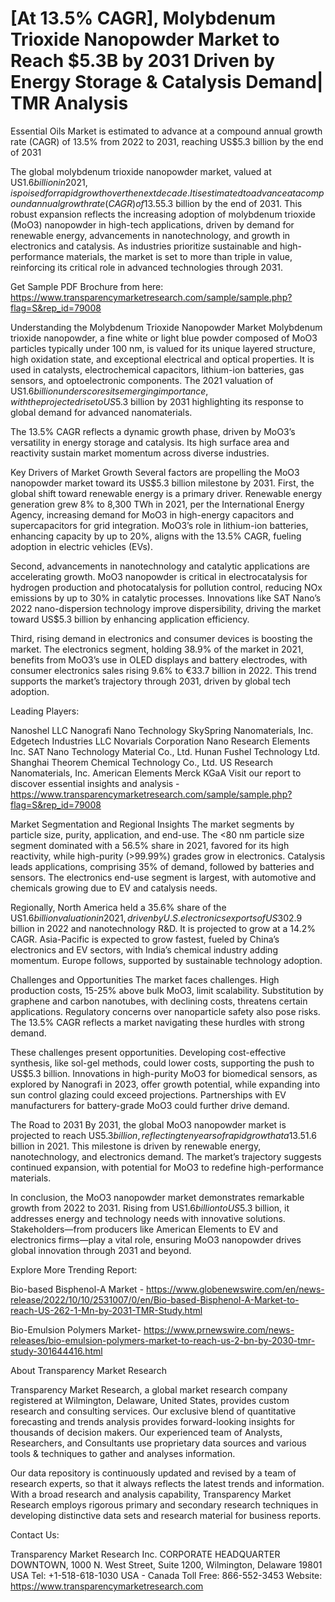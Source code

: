 # [At 13.5% CAGR], Molybdenum Trioxide Nanopowder Market to Reach $5.3B by 2031 Driven by Energy Storage & Catalysis Demand| TMR Analysis
Essential Oils Market is estimated to advance at a compound annual growth rate (CAGR) of 13.5% from 2022 to 2031, reaching US$5.3 billion by the end of 2031

The global molybdenum trioxide nanopowder market, valued at US$1.6 billion in 2021, is poised for rapid growth over the next decade. It is estimated to advance at a compound annual growth rate (CAGR) of 13.5% from 2022 to 2031, reaching US$5.3 billion by the end of 2031. This robust expansion reflects the increasing adoption of molybdenum trioxide (MoO3) nanopowder in high-tech applications, driven by demand for renewable energy, advancements in nanotechnology, and growth in electronics and catalysis. As industries prioritize sustainable and high-performance materials, the market is set to more than triple in value, reinforcing its critical role in advanced technologies through 2031.

Get Sample PDF Brochure from here: https://www.transparencymarketresearch.com/sample/sample.php?flag=S&rep_id=79008

Understanding the Molybdenum Trioxide Nanopowder Market
Molybdenum trioxide nanopowder, a fine white or light blue powder composed of MoO3 particles typically under 100 nm, is valued for its unique layered structure, high oxidation state, and exceptional electrical and optical properties. It is used in catalysts, electrochemical capacitors, lithium-ion batteries, gas sensors, and optoelectronic components. The 2021 valuation of US$1.6 billion underscores its emerging importance, with the projected rise to US$5.3 billion by 2031 highlighting its response to global demand for advanced nanomaterials.

The 13.5% CAGR reflects a dynamic growth phase, driven by MoO3’s versatility in energy storage and catalysis. Its high surface area and reactivity sustain market momentum across diverse industries.

Key Drivers of Market Growth
Several factors are propelling the MoO3 nanopowder market toward its US$5.3 billion milestone by 2031. First, the global shift toward renewable energy is a primary driver. Renewable energy generation grew 8% to 8,300 TWh in 2021, per the International Energy Agency, increasing demand for MoO3 in high-energy capacitors and supercapacitors for grid integration. MoO3’s role in lithium-ion batteries, enhancing capacity by up to 20%, aligns with the 13.5% CAGR, fueling adoption in electric vehicles (EVs).

Second, advancements in nanotechnology and catalytic applications are accelerating growth. MoO3 nanopowder is critical in electrocatalysis for hydrogen production and photocatalysis for pollution control, reducing NOx emissions by up to 30% in catalytic processes. Innovations like SAT Nano’s 2022 nano-dispersion technology improve dispersibility, driving the market toward US$5.3 billion by enhancing application efficiency.

Third, rising demand in electronics and consumer devices is boosting the market. The electronics segment, holding 38.9% of the market in 2021, benefits from MoO3’s use in OLED displays and battery electrodes, with consumer electronics sales rising 9.6% to €33.7 billion in 2022. This trend supports the market’s trajectory through 2031, driven by global tech adoption.

Leading Players:

Nanoshel LLC
Nanografi Nano Technology
SkySpring Nanomaterials, Inc.
Edgetech Industries LLC
Novarials Corporation
Nano Research Elements Inc.
SAT Nano Technology Material Co., Ltd.
Hunan Fushel Technology Ltd.
Shanghai Theorem Chemical Technology Co., Ltd.
US Research Nanomaterials, Inc.
American Elements
Merck KGaA
Visit our report to discover essential insights and analysis - https://www.transparencymarketresearch.com/sample/sample.php?flag=S&rep_id=79008

Market Segmentation and Regional Insights
The market segments by particle size, purity, application, and end-use. The <80 nm particle size segment dominated with a 56.5% share in 2021, favored for its high reactivity, while high-purity (>99.99%) grades grow in electronics. Catalysis leads applications, comprising 35% of demand, followed by batteries and sensors. The electronics end-use segment is largest, with automotive and chemicals growing due to EV and catalysis needs.

Regionally, North America held a 35.6% share of the US$1.6 billion valuation in 2021, driven by U.S. electronics exports of US$302.9 billion in 2022 and nanotechnology R&D. It is projected to grow at a 14.2% CAGR. Asia-Pacific is expected to grow fastest, fueled by China’s electronics and EV sectors, with India’s chemical industry adding momentum. Europe follows, supported by sustainable technology adoption.

Challenges and Opportunities
The market faces challenges. High production costs, 15-25% above bulk MoO3, limit scalability. Substitution by graphene and carbon nanotubes, with declining costs, threatens certain applications. Regulatory concerns over nanoparticle safety also pose risks. The 13.5% CAGR reflects a market navigating these hurdles with strong demand.

These challenges present opportunities. Developing cost-effective synthesis, like sol-gel methods, could lower costs, supporting the push to US$5.3 billion. Innovations in high-purity MoO3 for biomedical sensors, as explored by Nanografi in 2023, offer growth potential, while expanding into sun control glazing could exceed projections. Partnerships with EV manufacturers for battery-grade MoO3 could further drive demand.

The Road to 2031
By 2031, the global MoO3 nanopowder market is projected to reach US$5.3 billion, reflecting ten years of rapid growth at a 13.5% CAGR from US$1.6 billion in 2021. This milestone is driven by renewable energy, nanotechnology, and electronics demand. The market’s trajectory suggests continued expansion, with potential for MoO3 to redefine high-performance materials.

In conclusion, the MoO3 nanopowder market demonstrates remarkable growth from 2022 to 2031. Rising from US$1.6 billion to US$5.3 billion, it addresses energy and technology needs with innovative solutions. Stakeholders—from producers like American Elements to EV and electronics firms—play a vital role, ensuring MoO3 nanopowder drives global innovation through 2031 and beyond.

Explore More Trending Report:

Bio-based Bisphenol-A Market - https://www.globenewswire.com/en/news-release/2022/10/10/2531007/0/en/Bio-based-Bisphenol-A-Market-to-reach-US-262-1-Mn-by-2031-TMR-Study.html 

Bio-Emulsion Polymers Market- https://www.prnewswire.com/news-releases/bio-emulsion-polymers-market-to-reach-us-2-bn-by-2030-tmr-study-301644416.html 

About Transparency Market Research

Transparency Market Research, a global market research company registered at Wilmington, Delaware, United States, provides custom research and consulting services. Our exclusive blend of quantitative forecasting and trends analysis provides forward-looking insights for thousands of decision makers. Our experienced team of Analysts, Researchers, and Consultants use proprietary data sources and various tools & techniques to gather and analyses information.

Our data repository is continuously updated and revised by a team of research experts, so that it always reflects the latest trends and information. With a broad research and analysis capability, Transparency Market Research employs rigorous primary and secondary research techniques in developing distinctive data sets and research material for business reports.

Contact Us:

Transparency Market Research Inc.
CORPORATE HEADQUARTER DOWNTOWN,
1000 N. West Street,
Suite 1200, Wilmington, Delaware 19801 USA
Tel: +1-518-618-1030
USA - Canada Toll Free: 866-552-3453
Website: https://www.transparencymarketresearch.com
